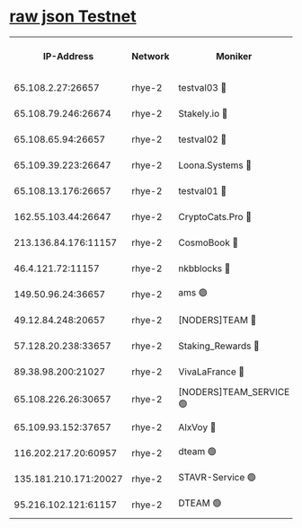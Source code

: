 
[raw json Testnet](https://rpc-check.quickt.stavr.tech/quickt/rpc-quickt-result.json)
=


<table><tr><th>IP-Address</th><th>Network</th><th>Moniker</th><th>Latest Block Height</th><th>Earliest Block Height</th><th>Catching Up</th><th>Tx Index</th><th>Voting Power</th><th>Scan Time</th></tr><tr><td>65.108.2.27:26657</td><td>rhye-2</td><td>testval03 🔴</td><td>897165</td><td>1</td><td>False</td><td>on</td><td>11002050</td><td>2024-02-20T11:47:44.614068293UTC</td></tr><tr><td>65.108.79.246:26674</td><td>rhye-2</td><td>Stakely.io 🔴</td><td>897165</td><td>1</td><td>False</td><td>on</td><td>10010</td><td>2024-02-20T11:47:47.035654207UTC</td></tr><tr><td>65.108.65.94:26657</td><td>rhye-2</td><td>testval02 🔴</td><td>897165</td><td>1</td><td>False</td><td>on</td><td>11002050</td><td>2024-02-20T11:47:49.903414980UTC</td></tr><tr><td>65.109.39.223:26647</td><td>rhye-2</td><td>Loona.Systems 🔴</td><td>897166</td><td>1</td><td>False</td><td>off</td><td>86949</td><td>2024-02-20T11:47:53.046818535UTC</td></tr><tr><td>65.108.13.176:26657</td><td>rhye-2</td><td>testval01 🔴</td><td>897166</td><td>1</td><td>False</td><td>on</td><td>13082010</td><td>2024-02-20T11:47:53.844379253UTC</td></tr><tr><td>162.55.103.44:26647</td><td>rhye-2</td><td>CryptoCats.Pro 🔴</td><td>897172</td><td>1</td><td>False</td><td>off</td><td>9999</td><td>2024-02-20T11:48:26.598340295UTC</td></tr><tr><td>213.136.84.176:11157</td><td>rhye-2</td><td>CosmoBook 🔴</td><td>897170</td><td>65301</td><td>False</td><td>off</td><td>1528057</td><td>2024-02-20T11:48:19.997139982UTC</td></tr><tr><td>46.4.121.72:11157</td><td>rhye-2</td><td>nkbblocks 🔴</td><td>897163</td><td>70101</td><td>False</td><td>off</td><td>81491</td><td>2024-02-20T11:47:37.156847298UTC</td></tr><tr><td>149.50.96.24:36657</td><td>rhye-2</td><td>ams 🟢</td><td>897168</td><td>133501</td><td>False</td><td>on</td><td>0</td><td>2024-02-20T11:48:09.374715922UTC</td></tr><tr><td>49.12.84.248:20657</td><td>rhye-2</td><td>[NODERS]TEAM 🔴</td><td>897168</td><td>146001</td><td>False</td><td>on</td><td>59690</td><td>2024-02-20T11:48:06.827343376UTC</td></tr><tr><td>57.128.20.238:33657</td><td>rhye-2</td><td>Staking_Rewards 🔴</td><td>897165</td><td>149101</td><td>False</td><td>on</td><td>9900</td><td>2024-02-20T11:47:52.669697841UTC</td></tr><tr><td>89.38.98.200:21027</td><td>rhye-2</td><td>VivaLaFrance 🔴</td><td>897164</td><td>220501</td><td>False</td><td>off</td><td>10000</td><td>2024-02-20T11:47:39.614541197UTC</td></tr><tr><td>65.108.226.26:30657</td><td>rhye-2</td><td>[NODERS]TEAM_SERVICE 🟢</td><td>897166</td><td>241501</td><td>False</td><td>on</td><td>0</td><td>2024-02-20T11:47:53.436141113UTC</td></tr><tr><td>65.109.93.152:37657</td><td>rhye-2</td><td>AlxVoy 🔴</td><td>897164</td><td>315173</td><td>False</td><td>on</td><td>143351</td><td>2024-02-20T11:47:42.060066899UTC</td></tr><tr><td>116.202.217.20:60957</td><td>rhye-2</td><td>dteam 🟢</td><td>897165</td><td>421794</td><td>False</td><td>on</td><td>0</td><td>2024-02-20T11:47:50.295312308UTC</td></tr><tr><td>135.181.210.171:20027</td><td>rhye-2</td><td>STAVR-Service 🟢</td><td>897168</td><td>893001</td><td>False</td><td>on</td><td>0</td><td>2024-02-20T11:48:04.467595097UTC</td></tr><tr><td>95.216.102.121:61157</td><td>rhye-2</td><td>DTEAM 🟢</td><td>897165</td><td>896801</td><td>False</td><td>on</td><td>0</td><td>2024-02-20T11:47:47.426407811UTC</td></tr></table>